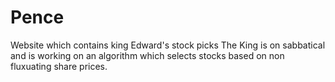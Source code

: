 # Pence
Website which contains king Edward's stock picks
The King is on sabbatical and is working on an algorithm which selects stocks based on non fluxuating share prices.
